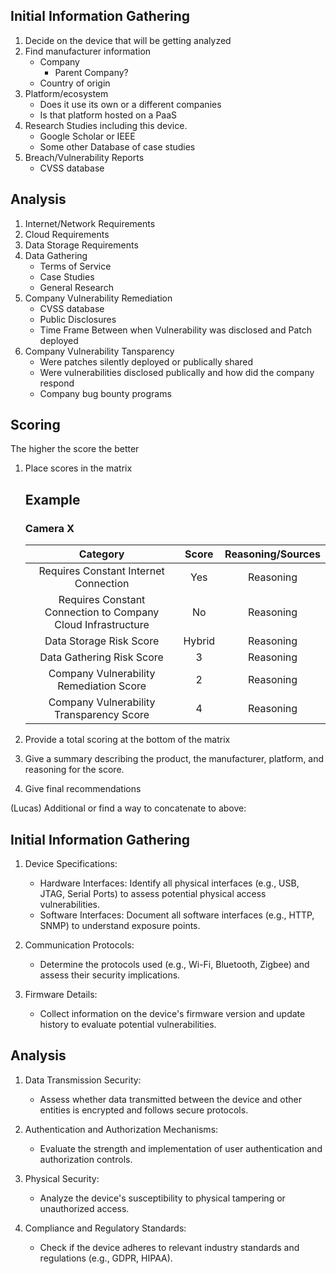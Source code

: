## Initial Information Gathering
1. Decide on the device that will be getting analyzed
2. Find manufacturer information
   - Company
     - Parent Company?
   - Country of origin
3. Platform/ecosystem
   - Does it use its own or a different companies
   - Is that platform hosted on a PaaS
4. Research Studies including this device.
   - Google Scholar or IEEE
   - Some other Database of case studies
5. Breach/Vulnerability Reports
   - CVSS database

## Analysis
1. Internet/Network Requirements
2. Cloud Requirements
3. Data Storage Requirements
4. Data Gathering
   - Terms of Service
   - Case Studies
   - General Research
5. Company Vulnerability Remediation
   - CVSS database
   - Public Disclosures
   - Time Frame Between when Vulnerability was disclosed and Patch deployed
6. Company Vulnerability Tansparency
   - Were patches silently deployed or publically shared
   - Were vulnerabilities disclosed publically and how did the company respond
   - Company bug bounty programs

## Scoring
The higher the score the better

1. Place scores in the matrix  
    ## Example
    ### Camera X
    | Category | Score | Reasoning/Sources |
    | :------: | :---: | :-------: |
    | Requires Constant Internet Connection | Yes | Reasoning |
    | Requires Constant Connection to Company Cloud Infrastructure | No | Reasoning |
    | Data Storage Risk Score | Hybrid | Reasoning |
    | Data Gathering Risk Score | 3 | Reasoning |
    | Company Vulnerability Remediation Score | 2 | Reasoning |
    | Company Vulnerability Transparency Score | 4 | Reasoning |

2. Provide a total scoring at the bottom of the matrix
3. Give a summary describing the product, the manufacturer, platform, and reasoning for the score.
4. Give final recommendations


(Lucas) Additional or find a way to concatenate to above:
## Initial Information Gathering
1. Device Specifications:

   - Hardware Interfaces: Identify all physical interfaces (e.g., USB, JTAG, Serial Ports) to assess potential physical access vulnerabilities.
   - Software Interfaces: Document all software interfaces (e.g., HTTP, SNMP) to understand exposure points.

2. Communication Protocols:

   - Determine the protocols used (e.g., Wi-Fi, Bluetooth, Zigbee) and assess their security implications.

3. Firmware Details:

   - Collect information on the device's firmware version and update history to evaluate potential vulnerabilities.

## Analysis
1. Data Transmission Security:
   - Assess whether data transmitted between the device and other entities is encrypted and follows secure protocols.
   
2. Authentication and Authorization Mechanisms:
   - Evaluate the strength and implementation of user authentication and authorization controls.

3. Physical Security:

   - Analyze the device's susceptibility to physical tampering or unauthorized access.

4. Compliance and Regulatory Standards:

   - Check if the device adheres to relevant industry standards and regulations (e.g., GDPR, HIPAA).

